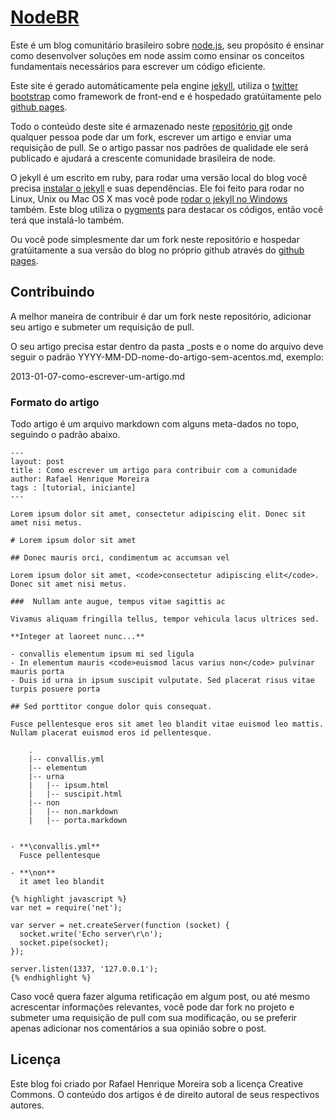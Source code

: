 # [NodeBR][]

Este é um blog comunitário brasileiro sobre [node.js][], seu propósito é ensinar como desenvolver soluções em node assim como ensinar os conceitos fundamentais necessários para escrever um código eficiente.

Este site é gerado automáticamente pela engine [jekyll][], utiliza o [twitter bootstrap][] como framework de front-end e é hospedado gratúitamente pelo [github pages][].

Todo o conteúdo deste site é armazenado neste [repositório git][] onde qualquer pessoa pode dar um fork, escrever um artigo e enviar uma requisição de pull. Se o artigo passar nos padrões de qualidade ele será publicado e ajudará a crescente comunidade brasileira de node.

O jekyll é um escrito em ruby, para rodar uma versão local do blog você precisa [instalar o jekyll][] e suas dependências. Ele foi feito para rodar no Linux, Unix ou Mac OS X mas você pode [rodar o jekyll no Windows][] também. Este blog utiliza o [pygments][] para destacar os códigos, então você terá que instalá-lo também.

Ou você pode simplesmente dar um fork neste repositório e hospedar gratúitamente a sua versão do blog no próprio github através do [github pages][].

## Contribuindo

A melhor maneira de contribuir é dar um fork neste repositório, adicionar seu artigo e submeter um requisição de pull.

O seu artigo precisa estar dentro da pasta _posts e o nome do arquivo deve seguir o padrão YYYY-MM-DD-nome-do-artigo-sem-acentos.md, exemplo:

2013-01-07-como-escrever-um-artigo.md

### Formato do artigo

Todo artigo é um arquivo markdown com alguns meta-dados no topo, seguindo o padrão abaixo.

    ---
    layout: post
    title : Como escrever um artigo para contribuir com a comunidade
    author: Rafael Henrique Moreira
    tags : [tutorial, iniciante]
    ---

    Lorem ipsum dolor sit amet, consectetur adipiscing elit. Donec sit amet nisi metus. 
    
    # Lorem ipsum dolor sit amet
    
    ## Donec mauris orci, condimentum ac accumsan vel
    
    Lorem ipsum dolor sit amet, <code>consectetur adipiscing elit</code>. Donec sit amet nisi metus.

    ###  Nullam ante augue, tempus vitae sagittis ac
    
    Vivamus aliquam fringilla tellus, tempor vehicula lacus ultrices sed.
    
    **Integer at laoreet nunc...**
    
    - convallis elementum ipsum mi sed ligula
    - In elementum mauris <code>euismod lacus varius non</code> pulvinar mauris porta
    - Duis id urna in ipsum suscipit vulputate. Sed placerat risus vitae turpis posuere porta

    ## Sed porttitor congue dolor quis consequat.

    Fusce pellentesque eros sit amet leo blandit vitae euismod leo mattis. Nullam placerat euismod eros id pellentesque.
    
        .
        |-- convallis.yml
        |-- elementum
        |-- urna
        |   |-- ipsum.html
        |   |-- suscipit.html
        |-- non
        |   |-- non.markdown
        |   |-- porta.markdown


    - **\convallis.yml**  
      Fusce pellentesque

    - **\non**  
      it amet leo blandit
    
    {% highlight javascript %}
    var net = require('net');

    var server = net.createServer(function (socket) {
      socket.write('Echo server\r\n');
      socket.pipe(socket);
    });

    server.listen(1337, '127.0.0.1');
    {% endhighlight %}

Caso você quera fazer alguma retificação em algum post, ou até mesmo acrescentar informações relevantes, você pode dar fork no projeto e submeter uma requisição de pull com sua modificação, ou se preferir apenas adicionar nos comentários a sua opinião sobre o post.

## Licença

Este blog foi criado por Rafael Henrique Moreira sob a licença Creative Commons. O conteúdo dos artigos é de direito autoral de seus respectivos autores.

[NodeBR]: http://nodebr.com/
[node.js]: http://nodejs.org/
[jekyll]: http://jekyllrb.com/
[twitter bootstrap]: http://twitter.github.io/bootstrap
[github pages]: http://pages.github.com/
[repositório git]: http://github.com/nodebr/NodeBR.com/
[instalar o jekyll]: http://jekyllrb.com/docs/installation/
[rodar o jekyll no Windows]: http://www.madhur.co.in/blog/2011/09/01/runningjekyllwindows.html
[pygments]: http://pygments.org/


